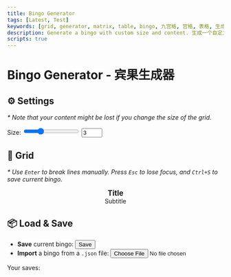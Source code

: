 ```yaml
---
title: Bingo Generator
tags: [Latest, Test]
keywords: [grid, generator, matrix, table, bingo, 九宫格, 宫格, 表格, 生成器, 宾果]
description: Generate a bingo with custom size and content. 生成一个自定义大小和内容的宾果游戏。
scripts: true
---
```


<style>
    #bingo-title {
        margin: 0;
        text-align: center;
        font-weight: bold;
        font-size: larger;
    }
    #bingo-subtitle {
        margin: 0;
        text-align: center;
    }
    #bingo-content {
        display: grid;
        grid-template-columns: repeat(var(--size), 1fr);
        padding: 0;
        gap: 0;
        width: fit-content;
        margin: auto;
        > div {
            border: 1px solid var(--border);
            margin-left: -1px;
            margin-top: -1px;
            padding: 0.5em;
            aspect-ratio: 1 / 1;
            display: flex;
            justify-content: center;
            align-items: center;
            text-align: center;
        }
    }
    #bingo-saves {
        .bingo-saves-option {
            cursor: pointer;
            margin-inline-start: 0.5em;
        }
    }
</style>

# Bingo Generator - 宾果生成器

## ⚙️ Settings

*\* Note that your content might be lost if you change the size of the grid.*

Size: <input type="range" id="size-slider" min="1" max="8" step="1" value="3"> <input type="number" id="size-input" min="1" max="8" step="1" value="3" required>

## 📄 Grid

*\* Use `Enter` to break lines manually. Press `Esc` to lose focus, and `Ctrl+S` to save current bingo.*

<p id="bingo-title" contenteditable="plaintext-only">Title</p>
<p id="bingo-subtitle" contenteditable="plaintext-only">Subtitle</p>
<div id="bingo-content" style="--size: 3">
</div>

## 📦 Load & Save

- **Save** current bingo: <button id="bingo-save">Save</button>
- **Import** a bingo from a `.json` file: <input type="file" id="bingo-import" accept=".json" title="Import">

Your saves:

<ul id="bingo-saves"></ul>
